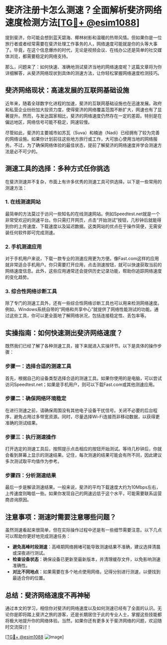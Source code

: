 # 斐济注册卡怎么测速？全面解析斐济网络速度检测方法[[TG💪+ @esim1088](https://t.me/s/esim1088)]

提到斐济，你可能会想到蓝天碧海、椰林树影和温暖的热带风情。但如果你是一位旅行者或者经常需要在斐济处理工作事务的人，网络速度可能就是你的头等大事了。毕竟，在这个信息爆炸的时代，无论是视频会议、在线办公还是简单的社交媒体浏览，都需要稳定的网络支持。

那么，问题来了：如何快速、准确地测试斐济当地的网络速度呢？这篇文章将为你详细解答，从斐济网络现状到具体的测速方法，让你轻松掌握网络速度检测技巧。

## 斐济网络现状：高速发展的互联网基础设施

近年来，随着全球数字化进程的加速，斐济的互联网基础设施也在迅速发展。政府和私营企业纷纷加大投资力度，使得斐济的网络覆盖范围不断扩大，网速也有了显著提升。然而，与发达国家相比，斐济的网络速度仍然存在一定的差距。特别是在偏远地区，网络信号可能不稳定，网速较慢。

尽管如此，斐济的主要城市如苏瓦（Suva）和楠迪（Nadi）已经拥有了较为完善的网络设施。如果你计划前往这些地方旅行或工作，大可放心使用当地的网络服务。不过，为了确保网络体验的最佳状态，提前了解斐济的网络速度并学会测速方法是必不可少的。

## 测速工具的选择：多种方式任你挑选

在斐济测速并不复杂，市面上有许多优秀的测速工具可供选择。以下是一些常用的测速方法：

### 1. 在线测速网站

最简单的方法莫过于访问一些知名的在线测速网站。例如Speedtest.net就是一个非常受欢迎的测速平台。你只需打开网页，点击“开始测试”按钮，几秒钟后就能得到你的上传速度、下载速度以及延迟数据。这类网站的优点在于操作简便，无需安装任何软件即可完成测速。

### 2. 手机测速应用

对于手机用户来说，下载一款专业的测速应用更为方便。像Fast.com这样的应用就非常适合手机用户。你只需要打开应用，点击测速按钮，就可以快速获取当前的网络速度信息。此外，这些应用通常还会提供历史记录功能，帮助你追踪网络速度的变化趋势。

### 3. 综合性网络诊断工具

除了专门的测速工具外，还有一些综合性网络诊断工具也可以用来检测网络速度。例如，Windows系统自带的“网络和共享中心”就提供了网络性能测试的功能。通过这些工具，你可以更全面地了解网络状况，包括连接稳定性、丢包率等。

## 实操指南：如何快速测出斐济网络速度？

既然我们已经了解了各种测速工具，接下来就进入实操环节。以下是具体的操作步骤：

### 步骤一：选择合适的测速工具

首先，根据自己的设备类型选择合适的测速工具。如果你使用的是电脑，可以尝试访问Speedtest.net；如果是手机用户，则可以下载Fast.com或其他测速应用。

### 步骤二：确保网络环境稳定

在进行测速之前，请确保周围没有其他电子设备干扰信号。关闭不必要的后台程序，避免占用过多带宽资源。同时，尽量选择Wi-Fi连接而非移动数据，以获得更准确的测试结果。

### 步骤三：执行测速操作

打开选定的测速工具后，按照提示点击相应的按钮开始测试。等待几秒钟后，你就会看到屏幕上显示的测速结果。记住，每次测速的结果可能会有所不同，因此建议多次测试取平均值作为参考。

### 步骤四：分析测速结果

最后一步是解读测速结果。一般来说，斐济的平均下载速度大约为10Mbps左右，上传速度则略低一些。如果你发现自己的网速远低于这个水平，可能需要联系运营商咨询原因。

## 注意事项：测速时需要注意哪些问题？

虽然测速看起来很简单，但在实际操作过程中还是有一些细节需要注意。以下几点可以帮助你更好地完成测速任务：

- **避免高峰时段测速**：高峰期网络拥堵可能导致测速结果不准确，建议选择清晨或深夜进行测试。
- **检查设备状态**：确保设备已更新至最新版本，并清理缓存文件，以免影响测速准确性。
- **对比不同地点**：如果需要在多个地点使用网络，记得分别进行测速，以便找到最适合你的位置。

## 总结：斐济网络速度不再神秘

通过本文的学习，相信你对斐济的网络速度以及如何测速已经有了全面的认识。无论你是即将踏上斐济之旅的游客，还是长期居住于此的专业人士，掌握这些技能都将极大地提升你的网络体验。当然，如果你还有更多关于斐济网络的问题，欢迎随时交流探讨！

[[TG💪+ @esim1088](https://t.me/s/esim1088) ![Image](https://i.postimg.cc/4NQfJmqS/Snipaste-2025-05-13-00-14-12.png)]